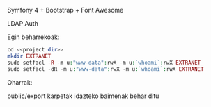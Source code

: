 
Symfony 4 + Bootstrap + Font Awesome

LDAP Auth

Egin beharrekoak:

```php
cd <<project dir>>
mkdir EXTRANET
sudo setfacl -R -m u:"www-data":rwX -m u:`whoami`:rwX EXTRANET
sudo setfacl -dR -m u:"www-data":rwX -m u:`whoami`:rwX EXTRANET
```
 
Oharrak:

public/export karpetak idazteko baimenak behar ditu                                                                                          

